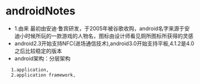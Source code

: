 # androidNotes
* 1.由来
   最初由安迪·鲁宾研发，于2005年被谷歌收购，android名字来源于安迪小时候所玩的一款游戏的人物名，图标由设计师看见厕所图标所获得的灵感
* android2.3开始支持NFC(进场通信技术),android3.0开始支持平板,4.1.2是4.0之后比较稳定的版本
* android架构：分层架构
```
  1.application,
  2.application framework,
```
